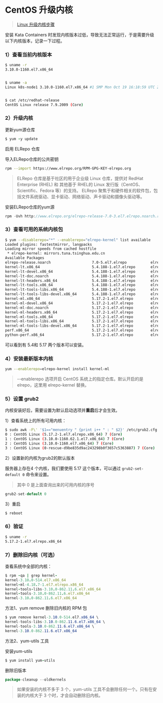 # CentOS 升级内核

> [Linux 升级内核步骤](https://www.jianshu.com/p/01da982ce8d3)

安装 Kata Containers 时发现内核版本过低，导致无法正常运行，于是需要升级以下内核版本，记录一下过程。

### 1）查看当前内核版本

```bash
$ uname -r
3.10.0-1160.el7.x86_64


$ uname -a
Linux k8s-node1 3.10.0-1160.el7.x86_64 #1 SMP Mon Oct 19 16:18:59 UTC 2020 x86_64 x86_64 x86_64 GNU/Linux


$ cat /etc/redhat-release 
CentOS Linux release 7.9.2009 (Core)
```



### 2）升级内核

更新yum源仓库

```ruby
$ yum -y update
```



启用 ELRepo 仓库

导入ELRepo仓库的公共密钥

```bash
rpm --import https://www.elrepo.org/RPM-GPG-KEY-elrepo.org
```

> ELRepo 仓库是基于社区的用于企业级 Linux 仓库，提供对 RedHat Enterprise (RHEL) 和 其他基于 RHEL的 Linux 发行版（CentOS、Scientific、Fedora 等）的支持。
>  ELRepo 聚焦于和硬件相关的软件包，包括文件系统驱动、显卡驱动、网络驱动、声卡驱动和摄像头驱动等。

安装ELRepo仓库的yum源

```cpp
rpm -Uvh http://www.elrepo.org/elrepo-release-7.0-3.el7.elrepo.noarch.rpm
```



### 3）查看可用的系统内核包



```bash
$ yum --disablerepo="*" --enablerepo="elrepo-kernel" list available
Loaded plugins: fastestmirror, langpacks
Loading mirror speeds from cached hostfile
 * elrepo-kernel: mirrors.tuna.tsinghua.edu.cn
Available Packages
elrepo-release.noarch                   7.0-5.el7.elrepo           elrepo-kernel
kernel-lt.x86_64                        5.4.188-1.el7.elrepo       elrepo-kernel
kernel-lt-devel.x86_64                  5.4.188-1.el7.elrepo       elrepo-kernel
kernel-lt-doc.noarch                    5.4.188-1.el7.elrepo       elrepo-kernel
kernel-lt-headers.x86_64                5.4.188-1.el7.elrepo       elrepo-kernel
kernel-lt-tools.x86_64                  5.4.188-1.el7.elrepo       elrepo-kernel
kernel-lt-tools-libs.x86_64             5.4.188-1.el7.elrepo       elrepo-kernel
kernel-lt-tools-libs-devel.x86_64       5.4.188-1.el7.elrepo       elrepo-kernel
kernel-ml.x86_64                        5.17.2-1.el7.elrepo        elrepo-kernel
kernel-ml-devel.x86_64                  5.17.2-1.el7.elrepo        elrepo-kernel
kernel-ml-doc.noarch                    5.17.2-1.el7.elrepo        elrepo-kernel
kernel-ml-headers.x86_64                5.17.2-1.el7.elrepo        elrepo-kernel
kernel-ml-tools.x86_64                  5.17.2-1.el7.elrepo        elrepo-kernel
kernel-ml-tools-libs.x86_64             5.17.2-1.el7.elrepo        elrepo-kernel
kernel-ml-tools-libs-devel.x86_64       5.17.2-1.el7.elrepo        elrepo-kernel
perf.x86_64                             5.17.2-1.el7.elrepo        elrepo-kernel
python-perf.x86_64                      5.17.2-1.el7.elrepo        elrepo-kernel
```

 可以看到有 5.4和 5.17 两个版本可以安装。



### 4）安装最新版本内核

```bash
yum --enablerepo=elrepo-kernel install kernel-ml
```

> --enablerepo 选项开启 CentOS 系统上的指定仓库。默认开启的是 elrepo，这里用 elrepo-kernel 替换。



### 5）设置 grub2

内核安装好后，需要设置为默认启动选项并**重启**后才会生效。

1）查看系统上的所有可用内核：

```bash
$ sudo awk -F\' '$1=="menuentry " {print i++ " : " $2}' /etc/grub2.cfg
0 : CentOS Linux (5.17.2-1.el7.elrepo.x86_64) 7 (Core)
1 : CentOS Linux (3.10.0-1160.62.1.el7.x86_64) 7 (Core)
2 : CentOS Linux (3.10.0-1160.el7.x86_64) 7 (Core)
3 : CentOS Linux (0-rescue-d9be835d9ac243298b0f3657c5363887) 7 (Core)
```

2）设置新的内核为grub2的默认版本

 服务器上存在4 个内核，我们要使用 5.17 这个版本，可以通过 `grub2-set-default 0` 命令来设置。

> 其中 0 是上面查询出来的可用内核的序号

```cpp
grub2-set-default 0
```

3）重启

```bash
$ reboot
```

### 6）验证

```bash
$ uname -r
5.17.2-1.el7.elrepo.x86_64
```

### 

### 7）删除旧内核（可选）

查看系统中全部的内核：

```ruby
$ rpm -qa | grep kernel-
kernel-3.10.0-514.el7.x86_64
kernel-ml-4.18.7-1.el7.elrepo.x86_64
kernel-tools-libs-3.10.0-862.11.6.el7.x86_64
kernel-tools-3.10.0-862.11.6.el7.x86_64
kernel-3.10.0-862.11.6.el7.x86_64
```

方法1、yum remove 删除旧内核的 RPM 包

```csharp
$ yum remove kernel-3.10.0-514.el7.x86_64 \
kernel-tools-libs-3.10.0-862.11.6.el7.x86_64 \
kernel-tools-3.10.0-862.11.6.el7.x86_64 \
kernel-3.10.0-862.11.6.el7.x86_64
```

方法2、yum-utils 工具

安装yum-utils

```ruby
$ yum install yum-utils
```

删除旧版本

```go
package-cleanup --oldkernels
```

> 如果安装的内核不多于 3 个，yum-utils 工具不会删除任何一个。只有在安装的内核大于 3 个时，才会自动删除旧内核。



